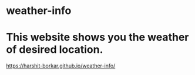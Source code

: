# weather-info
# This website shows you the weather of desired location.
https://harshit-borkar.github.io/weather-info/
